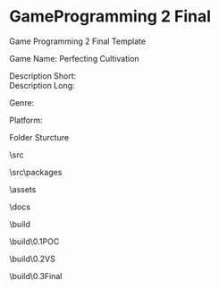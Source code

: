 # GameProgramming 2 Final
 Game Programming 2 Final Template

Game Name: Perfecting Cultivation

Description Short:  
Description Long:

Genre:

Platform:

Folder Sturcture

\src

\src\packages

\assets

\docs

\build

\build\0.1POC

\build\0.2VS

\build\0.3Final

